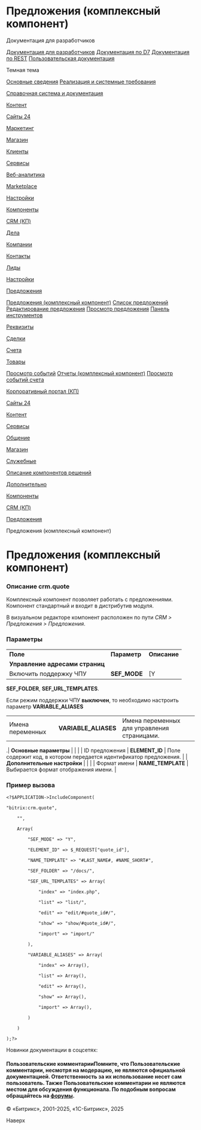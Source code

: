 # Предложения (комплексный компонент)

Документация для разработчиков

[Документация для разработчиков](https://dev.1c-bitrix.ru/api_help/)
[Документация по D7](https://dev.1c-bitrix.ru/api_d7/)
[Документация по REST](https://dev.1c-bitrix.ru/rest_help/)
[Пользовательская документация](https://dev.1c-bitrix.ru/user_help/)

Темная тема

[Основные сведения](/user_help/index.php)
[Реализация и системные требования](/user_help/reqintro.php)

[Справочная система и документация](/user_help/help/index.php)

[Контент](/user_help/content/index.php)

[Сайты 24](/user_help/sites24/index.php)

[Маркетинг](/user_help/marketing/index.php)

[Магазин](/user_help/store/index.php)

[Клиенты](/user_help/clients/index.php)

[Сервисы](/user_help/service/index.php)

[Веб-аналитика](/user_help/statistic/index.php)

[Marketplace](/user_help/marketplace/index.php)

[Настройки](/user_help/settings/index.php)

[Компоненты](/user_help/components/index.php)

[CRM (КП)](/user_help/components/crm/index.php)

[Дела](/user_help/components/crm/crm_activity/index.php)

[Компании](/user_help/components/crm/crm_company/index.php)

[Контакты](/user_help/components/crm/crm.contact/index.php)

[Лиды](/user_help/components/crm/crm_lead/index.php)

[Настройки](/user_help/components/crm/crm_config/index.php)

[Предложения](/user_help/components/crm/crm_quote/index.php)

[Предложения (комплексный компонент)](/user_help/components/crm/crm_quote/crm_quote.php)
[Список предложений](/user_help/components/crm/crm_quote/quote_list.php)
[Редактирование предложения](/user_help/components/crm/crm_quote/quote_edit.php)
[Просмотр предложения](/user_help/components/crm/crm_quote/quote_show.php)
[Панель инструментов](/user_help/components/crm/crm_quote/quote_menu.php)

[Реквизиты](/user_help/components/crm/crm_requisite/index.php)

[Сделки](/user_help/components/crm/crm_deal/index.php)

[Счета](/user_help/components/crm/crm_invoice/index.php)

[Товары](/user_help/components/crm/crm_product/index.php)

[Просмотр событий](/user_help/components/crm/event_view.php)
[Отчеты (комплексный компонент)](/user_help/components/crm/crm_report.php)
[Просмотр событий счета](/user_help/components/crm/invoice_events.php)

[Корпоративный портал (КП)](/user_help/components/intranet/index.php)

[Сайты 24](/user_help/components/landing/index.php)

[Контент](/user_help/components/content/index.php)

[Сервисы](/user_help/components/services/index.php)

[Общение](/user_help/components/obschenie/index.php)

[Магазин](/user_help/components/magazin/index.php)

[Служебные](/user_help/components/sluzhebnie/index.php)

[Описание компонентов решений](/user_help/description_decisions/index.php)

[Дополнительно](/user_help/additional/index.php)

[Компоненты](/user_help/components/index.php)

[CRM (КП)](/user_help/components/crm/index.php)

[Предложения](/user_help/components/crm/crm_quote/index.php)

Предложения (комплексный компонент)

# Предложения (комплексный компонент)

### Описание **crm.quote**

Комплексный компонент позволяет работать с предложениями. Компонент стандартный и входит в дистрибутив модуля.

В визуальном редакторе компонент расположен по пути *CRM > Предложения > Предложения*.

### Параметры

|  |  |  |
| --- | --- | --- |
| **Поле** | **Параметр** | **Описание** |
| **Управление адресами страниц** | | |
| Включить поддержку ЧПУ | **SEF\_MODE** | [Y|N] При отмеченной опции будет включена поддержка ЧПУ.   Если режим поддержки ЧПУ **включен**, то необходимо настроить следующие параметры:     |  |  |  | | --- | --- | --- | | Каталог ЧПУ (относительно корня сайта): | **SEF\_FOLDER** | Каталог ЧПУ: путь до папки, с которой работает компонент. Этот путь может как совпадать с физическим путём, так и не совпадать. | | Адреса страниц | | **SEF\_URL\_TEMPLATES** | Указываются адреса следующих страниц:  * **index** - основная страница; * **list** - страница списка предложений; * **edit** - страница редактирования предложения; * **show** - страница детального просмотра предложения; * **import** - страница импорта. |

**SEF\_FOLDER**, **SEF\_URL\_TEMPLATES**.
  
Если режим поддержки ЧПУ **выключен**, то необходимо настроить параметр
**VARIABLE\_ALIASES**




|  |  |  |
| --- | --- | --- |
| Имена переменных | **VARIABLE\_ALIASES** | Имена переменных для управления страницами. |

.| **Основные параметры** | | |
| ID предложения | **ELEMENT\_ID** | Поле содержит код, в котором передается идентификатор предложения. |
| **Дополнительные настройки** | | |
| Формат имени | **NAME\_TEMPLATE** | Выбирается формат отображения имени. |

### Пример вызова

```
<?$APPLICATION->IncludeComponent(
"bitrix:crm.quote",
	"",
	Array(
		"SEF_MODE" => "Y",
		"ELEMENT_ID" => $_REQUEST["quote_id"],
		"NAME_TEMPLATE" => "#LAST_NAME#, #NAME_SHORT#",
		"SEF_FOLDER" => "/docs/",
		"SEF_URL_TEMPLATES" => Array(
			"index" => "index.php",
			"list" => "list/",
			"edit" => "edit/#quote_id#/",
			"show" => "show/#quote_id#/",
			"import" => "import/"
		),
		"VARIABLE_ALIASES" => Array(
			"index" => Array(),
			"list" => Array(),
			"edit" => Array(),
			"show" => Array(),
			"import" => Array(),
		)
	)
);?>  

```

Новинки документации в соцсетях:

#### Пользовательские комментарииПомните, что Пользовательские комментарии, несмотря на модерацию, не являются официальной документацией. Ответственность за их использование несет сам пользователь. Также Пользовательские комментарии не являются местом для обсуждения функционала. По подобным вопросам обращайтесь на [форумы](http://dev.1c-bitrix.ru/community/forums/group1/).

© «Битрикс», 2001-2025, «1С-Битрикс», 2025

Наверх